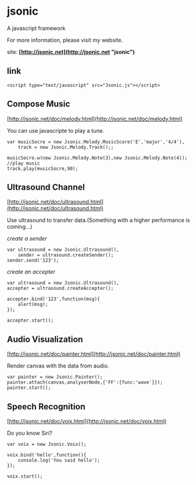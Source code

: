 jsonic
======

A javascript framework

For more information, please visit my website.

site: **[http://jsonic.net](http://jsonic.net "jsonic")**

## **link** ##

    <script type="text/javascript" src="Jsonic.js"></script>

## Compose Music ##

[http://jsonic.net/doc/melody.html](http://jsonic.net/doc/melody.html)

You can use javascripte to play a tune.

    var musicSocre = new Jsonic.Melody.MusicScore('E','major','4/4'),
		track = new Jsonic.Melody.Track();;

	musicSocre.w(new Jsonic.Melody.Note(3),new Jsonic.Melody.Note(4));
	//play music
	track.play(musicSocre,90);

## Ultrasound Channel ##

[http://jsonic.net/doc/ultrasound.html](http://jsonic.net/doc/ultrasound.html)

Use ultrasound to transfer data.(Something with a higher performance is coming...)

*create a sender*

    var ultrasound = new Jsonic.Ultrasound(),
    	sender = ultrasound.createSender();
    sender.send('123');

*create an accepter*

	var ultrasound = new Jsonic.Ultrasound(),
	accepter = ultrasound.createAccepter();
	
	accepter.bind('123',function(msg){
		alert(msg);
	});

	accepter.start();

## Audio Visualization ##

[http://jsonic.net/doc/painter.html](http://jsonic.net/doc/painter.html)

Render canvas with the data from audio.

    var painter = new Jsonic.Painter();
    painter.attach(canvas,analyserNode,{'FF':{func:'wave'}});
    painter.start();

## Speech Recognition ##

[http://jsonic.net/doc/voix.html](http://jsonic.net/doc/voix.html)

Do you know Siri?

    var voix = new Jsonic.Voix();
    
    voix.bind('hello',function(){
    	console.log('You said hello');
    });
    
    voix.start();